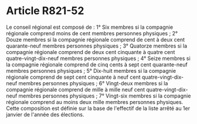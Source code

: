 # Article R821-52

Le conseil régional est composé de :   1° Six membres si la compagnie régionale comprend moins de cent membres personnes physiques ;   2° Douze membres si la compagnie régionale comprend de cent à deux cent quarante-neuf membres personnes physiques ;   3° Quatorze membres si la compagnie régionale comprend de deux cent cinquante à quatre cent quatre-vingt-dix-neuf membres personnes physiques ;   4° Seize membres si la compagnie régionale comprend de cinq cents à sept cent quarante-neuf membres personnes physiques ;   5° Dix-huit membres si la compagnie régionale comprend de sept cent cinquante à neuf cent quatre-vingt-dix-neuf membres personnes physiques ;   6° Vingt-deux membres si la compagnie régionale comprend de mille à mille neuf cent quatre-vingt-dix-neuf membres personnes physiques ;   7° Vingt-six membres si la compagnie régionale comprend au moins deux mille membres personnes physiques.   Cette composition est définie sur la base de l'effectif de la liste arrêté au 1er janvier de l'année des élections.